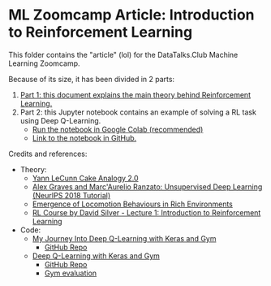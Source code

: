 # ML Zoomcamp Article: Introduction to Reinforcement Learning

This folder contains the "article" (lol) for the DataTalks.Club Machine Learning Zoomcamp.

Because of its size, it has been divided in 2 parts:

1. [Part 1: this document explains the main theory behind Reinforcement Learning.](1_intro.md)
1. Part 2: this Jupyter notebook contains an example of solving a RL task using Deep Q-Learning.
    * [Run the notebook in Google Colab (recommended)](http://colab.research.google.com/github/ziritrion/ml-zoomcamp/blob/main/article/2_dql.ipynb)
    * [Link to the notebook in GitHub.](2_dql.ipynb)

Credits and references:
* Theory:
    * [Yann LeCunn Cake Analogy 2.0](https://medium.com/syncedreview/yann-lecun-cake-analogy-2-0-a361da560dae)
    * [Alex Graves and Marc'Aurelio Ranzato: Unsupervised Deep Learning (NeurIPS 2018 Tutorial)](https://www.youtube.com/watch?v=3RVGrz7MjMg)
    * [Emergence of Locomotion Behaviours in Rich Environments](https://www.youtube.com/watch?v=hx_bgoTF7bs)
    * [RL Course by David Silver - Lecture 1: Introduction to Reinforcement Learning](https://www.youtube.com/watch?v=2pWv7GOvuf0&list=PLqYmG7hTraZDM-OYHWgPebj2MfCFzFObQ)
* Code:
    * [My Journey Into Deep Q-Learning with Keras and Gym](https://medium.com/@gtnjuvin/my-journey-into-deep-q-learning-with-keras-and-gym-3e779cc12762)
        * [GitHub Repo](https://github.com/GaetanJUVIN/Deep_QLearning_CartPole)
    * [Deep Q-Learning with Keras and Gym](https://keon.github.io/deep-q-learning/)
        * [GitHub Repo](https://github.com/keon/deep-q-learning)
        * [Gym evaluation](https://gym.openai.com/evaluations/eval_EIcM1ZBnQW2LBaFN6FY65g/)

